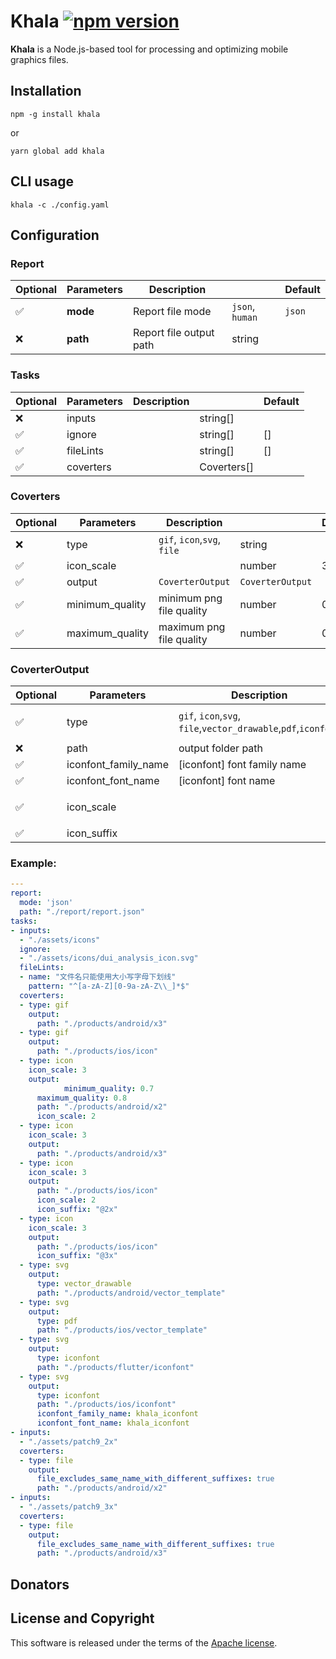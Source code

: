 # Khala [![npm version](https://img.shields.io/npm/v/khala)](https://npmjs.org/package/khala) 

**Khala** is a Node.js-based tool for processing and optimizing mobile graphics files.

## Installation

```shell
npm -g install khala
```
or
```shell
yarn global add khala
```

## CLI usage

```shell
khala -c ./config.yaml
```

## Configuration

### Report

| **Optional** | **Parameters** | **Description** |  | **Default** |
| --- | ---- | ---- | ------- | ---- |
| ✅            | **mode** | Report file mode | `json`, `human` | `json` |
| ❌ | **path** | Report file output path | string |  |

### Tasks

| **Optional** | **Parameters** | **Description** |             | **Default** |
| ------------ | -------------- | --------------- | ----------- | ----------- |
| ❌            | inputs         |                 | string[]    |             |
| ✅            | ignore         |                 | string[]    | []          |
| ✅            | fileLints      |                 | string[]    | []          |
| ✅            | coverters      |                 | Coverters[] |             |

### Coverters

| **Optional** | **Parameters**  | **Description**             |                  | **Default** |
| ------------ | --------------- | --------------------------- | ---------------- | ----------- |
| ❌            | type            | `gif`, `icon`,`svg`, `file` | string           |             |
| ✅            | icon_scale      |                             | number           | 3           |
| ✅            | output          | `CoverterOutput`            | `CoverterOutput` |             |
| ✅            | minimum_quality | minimum png file quality    | number           | 0.8         |
| ✅            | maximum_quality | maximum png file quality    | number           | 0.9         |

### CoverterOutput

| **Optional** | **Parameters**       | **Description**                                              |        | **Default**                 |
| ------------ | -------------------- | ------------------------------------------------------------ | ------ | --------------------------- |
| ✅            | type                 | `gif`, `icon`,`svg`, `file`,`vector_drawable`,`pdf`,`iconfont` | string | same `coverter: type`       |
| ❌            | path                 | output folder path                                           |        |                             |
| ✅            | iconfont_family_name | [iconfont] font family name                                  | string | iconfont                    |
| ✅            | iconfont_font_name   | [iconfont] font name                                         | string | iconfont                    |
| ✅            | icon_scale           |                                                              | number | same `coverter: icon_scale` |
| ✅            | icon_suffix          |                                                              | string |                             |

### Example:

```yaml
---
report:
  mode: 'json'
  path: "./report/report.json"
tasks:
- inputs:
  - "./assets/icons"
  ignore:
  - "./assets/icons/dui_analysis_icon.svg"
  fileLints:
  - name: "文件名只能使用大小写字母下划线"
    pattern: "^[a-zA-Z][0-9a-zA-Z\\_]*$"
  coverters:
  - type: gif
    output:
      path: "./products/android/x3"
  - type: gif
    output:
      path: "./products/ios/icon"
  - type: icon
    icon_scale: 3
    output:
			minimum_quality: 0.7
      maximum_quality: 0.8
      path: "./products/android/x2"
      icon_scale: 2
  - type: icon
    icon_scale: 3
    output:
      path: "./products/android/x3"
  - type: icon
    icon_scale: 3
    output:
      path: "./products/ios/icon"
      icon_scale: 2
      icon_suffix: "@2x"
  - type: icon
    icon_scale: 3
    output:
      path: "./products/ios/icon"
      icon_suffix: "@3x"
  - type: svg
    output:
      type: vector_drawable
      path: "./products/android/vector_template"
  - type: svg
    output:
      type: pdf
      path: "./products/ios/vector_template"
  - type: svg
    output:
      type: iconfont
      path: "./products/flutter/iconfont"
  - type: svg
    output:
      type: iconfont
      path: "./products/ios/iconfont"
      iconfont_family_name: khala_iconfont
      iconfont_font_name: khala_iconfont
- inputs:
  - "./assets/patch9_2x"
  coverters:
  - type: file
    output:
      file_excludes_same_name_with_different_suffixes: true
      path: "./products/android/x2"
- inputs:
  - "./assets/patch9_3x"
  coverters:
  - type: file
    output:
      file_excludes_same_name_with_different_suffixes: true
      path: "./products/android/x3"
```

## Donators

## License and Copyright

This software is released under the terms of the [Apache license](https://github.com/autoasset/Khala/blob/master/LICENSE).